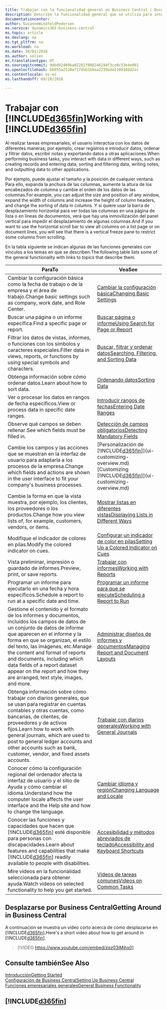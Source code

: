```yaml
---
title: Trabajar con la funcionalidad general en Business Central | Documentos de Microsoft
description: Describe la funcionalidad general que se utiliza para interactuar con los datos en Business Central, como introducir valores, ordenar datos y cambiar de vista.
documentationcenter: 
author: SusanneWindfeldPedersen
ms.service: dynamics365-business-central
ms.topic: article
ms.devlang: na
ms.tgt_pltfrm: na
ms.workload: na
ms.date: 10/01/2018
ms.author: solsen
ms.translationtype: HT
ms.sourcegitcommit: 9dbd92409ba02281f008246194f3ce0c53e4e001
ms.openlocfilehash: bb055a2520af17d5b1b9aa2239ade210016bd2ac
ms.contentlocale: es-es
ms.lasthandoff: 09/28/2018

---
```

# <a name="working-with-included365finincludesd365finmdmd"></a><span data-ttu-id="67c62-103">Trabajar con [!INCLUDE[d365fin](includes/d365fin_md.md)]</span><span class="sxs-lookup"><span data-stu-id="67c62-103">Working with [!INCLUDE[d365fin](includes/d365fin_md.md)]</span></span>
<span data-ttu-id="67c62-104">Al realizar tareas empresariales, el usuario interactúa con los datos de diferentes maneras; por ejemplo, crear registros e introducir datos, ordenar y filtrar datos, escribir notas y exportando datos a otras aplicaciones.</span><span class="sxs-lookup"><span data-stu-id="67c62-104">When performing business tasks, you interact with data in different ways, such as creating records and entering data, sorting and filtering data, writing notes, and outputting data to other applications.</span></span>

<span data-ttu-id="67c62-105">Por ejemplo, puede ajustar el tamaño y la posición de cualquier ventana. Para ello, expanda la anchura de las columnas, aumente la altura de los encabezados de columna y cambie el orden de los datos de las columnas.</span><span class="sxs-lookup"><span data-stu-id="67c62-105">For example, you can adjust the size and position of any window, expand the width of columns and increase the height of column headers, and change the sorting of data in columns.</span></span> <span data-ttu-id="67c62-106">Y si quiere usar la barra de desplazamiento horizontal para ver todas las columnas en una página de lista o en líneas de documentos, verá que hay una inmovilización del panel vertical para impedir el desplazamiento de algunas columnas.</span><span class="sxs-lookup"><span data-stu-id="67c62-106">And if you want to use the horizontal scroll bar to view all columns on a list page or on document lines, you will see that there is a vertical freeze pane to restrict some columns from scrolling.</span></span>

<span data-ttu-id="67c62-107">En la tabla siguiente se indican algunas de las funciones generales con vínculos a los temas en que se describen.</span><span class="sxs-lookup"><span data-stu-id="67c62-107">The following table lists some of the general functionality with links to topics that describe them.</span></span>

| <span data-ttu-id="67c62-108">Para</span><span class="sxs-lookup"><span data-stu-id="67c62-108">To</span></span> | <span data-ttu-id="67c62-109">Vea</span><span class="sxs-lookup"><span data-stu-id="67c62-109">See</span></span> |
| --- | --- |
| <span data-ttu-id="67c62-110">Cambiar la configuración básica como la fecha de trabajo o de la empresa y el área de trabajo.</span><span class="sxs-lookup"><span data-stu-id="67c62-110">Change basic settings such as company, work date, and Role Center.</span></span> |[<span data-ttu-id="67c62-111">Cambiar la configuración básica</span><span class="sxs-lookup"><span data-stu-id="67c62-111">Changing Basic Settings</span></span>](ui-change-basic-settings.md) |
| <span data-ttu-id="67c62-112">Buscar una página o un informe específica.</span><span class="sxs-lookup"><span data-stu-id="67c62-112">Find a specific page or report.</span></span> |[<span data-ttu-id="67c62-113">Buscar página o informe</span><span class="sxs-lookup"><span data-stu-id="67c62-113">Using Search for Page or Report</span></span>](ui-search.md) |
| <span data-ttu-id="67c62-114">Filtrar los datos de vistas, informes, o funciones con los símbolos y caracteres especiales.</span><span class="sxs-lookup"><span data-stu-id="67c62-114">Filter data in views, reports, or functions by using special symbols and characters.</span></span> |[<span data-ttu-id="67c62-115">Buscar, filtrar y ordenar datos</span><span class="sxs-lookup"><span data-stu-id="67c62-115">Searching, Filtering, and Sorting Data</span></span>](ui-enter-criteria-filters.md) |
| <span data-ttu-id="67c62-116">Obtenga información sobre cómo ordenar datos.</span><span class="sxs-lookup"><span data-stu-id="67c62-116">Learn about how to sort data.</span></span> |[<span data-ttu-id="67c62-117">Ordenando datos</span><span class="sxs-lookup"><span data-stu-id="67c62-117">Sorting Data</span></span>](ui-sorting.md) |
| <span data-ttu-id="67c62-118">Ver o procesar los datos en rangos de fecha específicos.</span><span class="sxs-lookup"><span data-stu-id="67c62-118">View or process data in specific date ranges.</span></span> |[<span data-ttu-id="67c62-119">Introducir rangos de fechas</span><span class="sxs-lookup"><span data-stu-id="67c62-119">Entering Date Ranges</span></span>](ui-enter-date-ranges.md) |
| <span data-ttu-id="67c62-120">Observe qué campos se deben rellenar.</span><span class="sxs-lookup"><span data-stu-id="67c62-120">See which fields must be filled in.</span></span> |[<span data-ttu-id="67c62-121">Detección de campos obligatorios</span><span class="sxs-lookup"><span data-stu-id="67c62-121">Detecting Mandatory Fields</span></span>](ui-mandatory-fields.md) |
| <span data-ttu-id="67c62-122">Cambie los campos y las acciones que se muestran en la interfaz de usuario para adaptarla a los procesos de la empresa.</span><span class="sxs-lookup"><span data-stu-id="67c62-122">Change which fields and actions are shown in the user interface to fit your company's business processes.</span></span> |<span data-ttu-id="67c62-123">[Personalización de [!INCLUDE[d365fin](includes/d365fin_md.md)]](ui-customizing-overview.md)</span><span class="sxs-lookup"><span data-stu-id="67c62-123">[Customizing [!INCLUDE[d365fin](includes/d365fin_md.md)]](ui-customizing-overview.md)</span></span> |
| <span data-ttu-id="67c62-124">Cambie la forma en que la vista muestra, por ejemplo, los clientes, los proveedores o los productos.</span><span class="sxs-lookup"><span data-stu-id="67c62-124">Change how you view lists of, for example, customers, vendors, or items.</span></span> |[<span data-ttu-id="67c62-125">Mostrar listas en diferentes vistas</span><span class="sxs-lookup"><span data-stu-id="67c62-125">Displaying Lists in Different Ways</span></span>](across-display-lists-different-views.md) |
| <span data-ttu-id="67c62-126">Modifique el indicador de colores en pilas.</span><span class="sxs-lookup"><span data-stu-id="67c62-126">Modify the colored indicator on cues.</span></span> |[<span data-ttu-id="67c62-127">Configurar un indicador de color en pilas</span><span class="sxs-lookup"><span data-stu-id="67c62-127">Setting Up a Colored Indicator on Cues</span></span>](ui-how-setup-colored-indicator-cues.md) |
|<span data-ttu-id="67c62-128">Vista preliminar, impresión o guardado de informes.</span><span class="sxs-lookup"><span data-stu-id="67c62-128">Preview, print, or save reports.</span></span>|[<span data-ttu-id="67c62-129">Trabajar con informes</span><span class="sxs-lookup"><span data-stu-id="67c62-129">Working with Reports</span></span>](ui-work-report.md)|
| <span data-ttu-id="67c62-130">Programar un informe para ejecutarlo en una fecha y hora específicos.</span><span class="sxs-lookup"><span data-stu-id="67c62-130">Schedule a report to run at a specific date and time.</span></span> |[<span data-ttu-id="67c62-131">Programar un informe para que se ejecute</span><span class="sxs-lookup"><span data-stu-id="67c62-131">Scheduling a Report to Run</span></span>](ui-work-report.md#ScheduleReport) |
| <span data-ttu-id="67c62-132">Gestione el contenido y el formato de los informes y documentos, incluidos los campos de datos de un conjunto de datos de informe que aparecen en el informe y la forma en que se organizan, el estilo del texto, las imágenes, etc.</span><span class="sxs-lookup"><span data-stu-id="67c62-132">Manage the content and format of reports and documents, including which data fields of a report dataset appear on the report and how they are arranged, text style, images, and more.</span></span>|[<span data-ttu-id="67c62-133">Administrar diseños de informes y documentos</span><span class="sxs-lookup"><span data-stu-id="67c62-133">Managing Report and Document Layouts</span></span>](ui-manage-report-layouts.md) |
| <span data-ttu-id="67c62-134">Obtenga información sobre cómo trabajar con diarios generales, que se usan para registrar en cuentas contables y otras cuentas, como bancarias, de clientes, de proveedores y de activos fijos.</span><span class="sxs-lookup"><span data-stu-id="67c62-134">Learn how to work with general journals, which are used to post to general ledger accounts and other accounts such as bank, customer, vendor, and fixed assets accounts.</span></span> |[<span data-ttu-id="67c62-135">Trabajar con diarios generales</span><span class="sxs-lookup"><span data-stu-id="67c62-135">Working with General Journals</span></span>](ui-work-general-journals.md) |
|<span data-ttu-id="67c62-136">Conocer cómo la configuración regional del ordenador afecta la interfaz de usuario y el sitio de Ayuda y cómo cambiar el idioma.</span><span class="sxs-lookup"><span data-stu-id="67c62-136">Understand how the computer locale affects the user interface and the Help site and how to change the language.</span></span>|[<span data-ttu-id="67c62-137">Cambiar idioma y región</span><span class="sxs-lookup"><span data-stu-id="67c62-137">Changing Language and Locale</span></span>](about-locale-language.md)|
|<span data-ttu-id="67c62-138">Conocer las funciones y capacidades que hacen que [!INCLUDE[d365fin](includes/d365fin_md.md)] esté disponible para personas con discapacidades.</span><span class="sxs-lookup"><span data-stu-id="67c62-138">Learn about features and capabilities that make [!INCLUDE[d365fin](includes/d365fin_md.md)] readily available to people with disabilities.</span></span>|[<span data-ttu-id="67c62-139">Accesibilidad y métodos abreviados de teclado</span><span class="sxs-lookup"><span data-stu-id="67c62-139">Accessibility and Keyboard Shortcuts</span></span>](ui-accessibility.md)|
|<span data-ttu-id="67c62-140">Mire videos en la funcionalidad seleccionada para obtener ayuda.</span><span class="sxs-lookup"><span data-stu-id="67c62-140">Watch videos on selected functionality to help you get started.</span></span>|[<span data-ttu-id="67c62-141">Vídeos de tareas comunes</span><span class="sxs-lookup"><span data-stu-id="67c62-141">Videos on Common Tasks</span></span>](across-videos.md)|  

## <a name="getting-around-in-business-central"></a><span data-ttu-id="67c62-142">Desplazarse por Business Central</span><span class="sxs-lookup"><span data-stu-id="67c62-142">Getting Around in Business Central</span></span>
<span data-ttu-id="67c62-143">A continuación se muestra un vídeo corto acerca de cómo desplazarse en [!INCLUDE[d365fin](includes/d365fin_md.md)].</span><span class="sxs-lookup"><span data-stu-id="67c62-143">Here's a short video about how to get around in [!INCLUDE[d365fin](includes/d365fin_md.md)].</span></span>

> [!VIDEO https://www.youtube.com/embed/zqz03iMihx0]

## <a name="see-also"></a><span data-ttu-id="67c62-144">Consulte también</span><span class="sxs-lookup"><span data-stu-id="67c62-144">See Also</span></span>
[<span data-ttu-id="67c62-145">Introducción</span><span class="sxs-lookup"><span data-stu-id="67c62-145">Getting Started</span></span>](product-get-started.md)  
[<span data-ttu-id="67c62-146">Configuración de Business Central</span><span class="sxs-lookup"><span data-stu-id="67c62-146">Setting Up Business Central</span></span>](setup.md)  
[<span data-ttu-id="67c62-147">Funciones empresariales generales</span><span class="sxs-lookup"><span data-stu-id="67c62-147">General Business Functionality</span></span>](ui-across-business-areas.md)  

## [!INCLUDE[d365fin](includes/free_trial_md.md)]  

